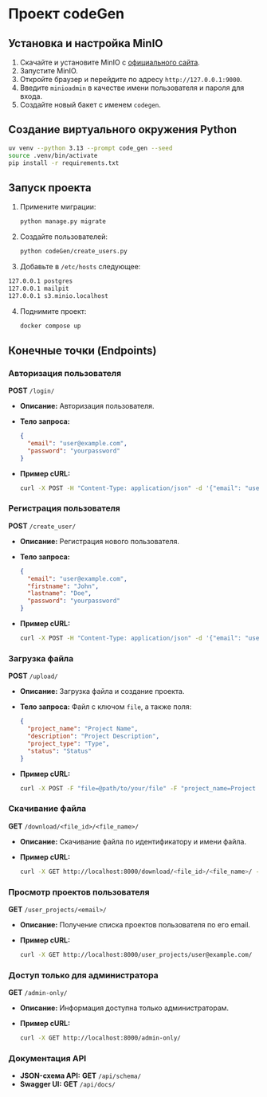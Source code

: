 # Проект codeGen

## Установка и настройка MinIO

1. Скачайте и установите MinIO с [официального сайта](https://min.io/download).
2. Запустите MinIO.
3. Откройте браузер и перейдите по адресу `http://127.0.0.1:9000`.
4. Введите `minioadmin` в качестве имени пользователя и пароля для входа.
5. Создайте новый бакет с именем `codegen`.

## Созданиe виртуального окружения Python

``` bash
uv venv --python 3.13 --prompt code_gen --seed 
source .venv/bin/activate
pip install -r requirements.txt
```

## Запуск проекта

1. Примените миграции:

   ```bash
   python manage.py migrate
   ```

2. Создайте пользователей:

   ```bash
   python codeGen/create_users.py
   ```

3. Добавьте в `/etc/hosts` следующее:

  ```bash
  127.0.0.1 postgres
  127.0.0.1 mailpit
  127.0.0.1 s3.minio.localhost
  ```

4. Поднимите проект:

   ```bash
   docker compose up
   ```

## Конечные точки (Endpoints)

### Авторизация пользователя

**POST** `/login/`

- **Описание:** Авторизация пользователя.
- **Тело запроса:**

  ```json
  {
    "email": "user@example.com",
    "password": "yourpassword"
  }
  ```

- **Пример cURL:**

  ```bash
  curl -X POST -H "Content-Type: application/json" -d '{"email": "user@example.com", "password": "yourpassword"}' http://localhost:8000/login/
  ```

### Регистрация пользователя

**POST** `/create_user/`

- **Описание:** Регистрация нового пользователя.
- **Тело запроса:**

  ```json
  {
    "email": "user@example.com",
    "firstname": "John",
    "lastname": "Doe",
    "password": "yourpassword"
  }
  ```

- **Пример cURL:**

  ```bash
  curl -X POST -H "Content-Type: application/json" -d '{"email": "user@example.com", "firstname": "John", "lastname": "Doe", "password": "yourpassword"}' http://localhost:8000/create_user/
  ```

### Загрузка файла

**POST** `/upload/`

- **Описание:** Загрузка файла и создание проекта.
- **Тело запроса:** Файл с ключом `file`, а также поля:

  ```json
  {
    "project_name": "Project Name",
    "description": "Project Description",
    "project_type": "Type",
    "status": "Status"
  }
  ```

- **Пример cURL:**

  ```bash
  curl -X POST -F "file=@path/to/your/file" -F "project_name=Project Name" -F "description=Project Description" -F "project_type=Type" -F "status=Status" http://localhost:8000/upload/
  ```

### Скачивание файла

**GET** `/download/<file_id>/<file_name>/`

- **Описание:** Скачивание файла по идентификатору и имени файла.
- **Пример cURL:**

  ```bash
  curl -X GET http://localhost:8000/download/<file_id>/<file_name>/ --output <local_file_name>
  ```

### Просмотр проектов пользователя

**GET** `/user_projects/<email>/`

- **Описание:** Получение списка проектов пользователя по его email.
- **Пример cURL:**

  ```bash
  curl -X GET http://localhost:8000/user_projects/user@example.com/
  ```

### Доступ только для администратора

**GET** `/admin-only/`

- **Описание:** Информация доступна только администраторам.
- **Пример cURL:**

  ```bash
  curl -X GET http://localhost:8000/admin-only/
  ```

### Документация API

- **JSON-схема API:**
  **GET** `/api/schema/`
- **Swagger UI:**
  **GET** `/api/docs/`
